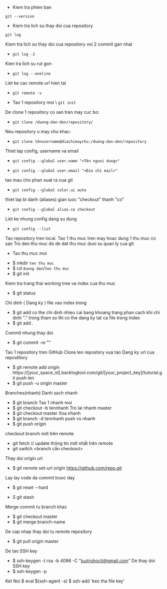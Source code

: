 ﻿- Kiem tra phien ban

 `git --version`

- Kiem tra lich su thay doi cua repository

`git log`

Kiem tra lich su thay doi cua repository voi 2 commit gan nhat
 - `git log -2`

Kien tra lich su rut gon
 - `git log --oneline`

Liet ke cac remote url hien tai
 - `git remote -v`

- Tao 1 repository moi \ `git init`

De clone 1 repository co san tren may cuc bo:
 - `git clone /duong-dan-den/repository/`

Neu repository o may chu khac:
 - `git clone tênusername@diachimaychu:/duong-dan-den/repository`

Thiet lap config, username va email
 - `git config --global user.name "<Tên nguoi dung>"`

 - `git config --global user.email "<Ðia chi mail>"`

tao mau cho phan xuat ra cua git
 - `git config --global color.ui auto`

thiet lap bi danh (aliases) gian luoc "checkout" thanh "co"

 - `git config --global alias.co checkout`

Liet ke nhung config dang su dung

 - `git config --list`

Tao repository tren local. Tao 1 thu muc tren may hoac dung 1 thu muc co san
Tro den thu muc do de dat thu muc duoi su quan ly cua git
 * Tao thu muc moi
 - $ mkdir `ten thu muc`
 - $ cd `duong dan`/`ten thu muc`
 - $ git init

Kiem tra trang thai working tree va index cua thu muc
 - $ git status

Chi dinh ( Dang ky ) file vao index trong <file>
 - $ git add <file>
co the chi dinh nhieu cai bang khoang trang phan cach
khi chi dinh "." trong tham so thi co the dang ky tat ca file trong index
 - $ git add .

Commit nhung thay doi
 - $ git commit -m "<ghi chu commit>"

Tao 1 repository tren GitHub
Clone len repostory vua tao
Dang ky url cua repostitory
 - $ git remote add origin https://[your_space_id].backlogtool.com/git/[your_project_key]/tutorial.git
push len 
 - $ git push -u origin master

Branches(nhanh)
Danh sach nhanh
 - $ git branch
Tao 1 nhanh moi
 - $ git checkout -b tennhanh
Tro lai nhanh master
 - $ git checkout master
Xoa nhanh
 - $ git branch -d tennhanh
push vs nhanh
 - $ git push origin <nhanh>
 
checkout branch mới trên remote
 - git fetch // update thông tin mới nhất trên remote
 - git switch <branch cần checkout>

Thay doi origin url
 - $ git remote set-url origin <https://github.com/repo.git>
 
Lay lay code da commit truoc day
- $ git reset --hard <ma commit ssh vd:0ad5a7a6>

- S git stash

Merge commit tu branch khac
 - $ git checkout master
 - $ git merge branch-name

De cap nhap thay doi tu remote repository
 - $ git pull origin master 

De tao SSH key
 - $ ssh-keygen -t rsa -b 4096 -C "luutruhocit@gmail.com"
De thay doi SSH key
 - $  ssh-keygen -p

Ket Noi
$ eval $(ssh-agent -s)
$ ssh-add 'keo tha file key'
